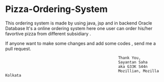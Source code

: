 # Pizza-Ordering-System
This ordering system is made by using java, jsp and in backend Oracle Database 
It's a online ordering system here one user can order his/her favortive pizza from different subsidiary .

If anyone want to make some changes and add some codes , send me a pull request. 

                                                      Thank You,
                                                      Sayantan Saha
                                                      aka G33K S44n
                                                      Mozillian, Mozilla Kolkata
